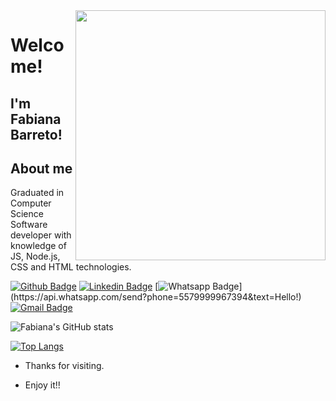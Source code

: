 <img align="right" width="400" height="400" src="https://user-images.githubusercontent.com/39680930/97121174-0ca9f780-16fb-11eb-84c2-7ff83ed533b4.png">
 
# Welcome!
 
## I'm Fabiana Barreto!

## About me 
 
Graduated in Computer Science
Software developer with knowledge of JS, Node.js, CSS and HTML technologies.

[![Github Badge](https://img.shields.io/badge/-Github-000?style=flat-square&logo=Github&logoColor=white&link=https://github.com/fabifelicia)](https://github.com/fabifelicia)
[![Linkedin Badge](https://img.shields.io/badge/-LinkedIn-blue?style=flat-square&logo=Linkedin&logoColor=white&link=www.linkedin.com/in/fabiana-barreto2)](www.linkedin.com/in/fabiana-barreto2)
[![Whatsapp Badge](https://img.shields.io/badge/-Whatsapp-4CA143?style=flat-square&labelColor=4CA143&logo=whatsapp&logoColor=white&link=https://api.whatsapp.com/send?phone=5579999967394&text=Hello!)](https://api.whatsapp.com/send?phone=5579999967394&text=Hello!)
[![Gmail Badge](https://img.shields.io/badge/-Gmail-c14438?style=flat-square&logo=Gmail&logoColor=white&link=mailto:fabianabarretomenezes@gmail.com)](mailto:fabianabarretomenezes@gmail.com)
 
![Fabiana's GitHub stats](https://github-readme-stats.vercel.app/api?username=fabifelicia&show_icons=true&theme=default)

[![Top Langs](https://github-readme-stats.vercel.app/api/top-langs/?username=fabifelicia&layout=compact&theme=default)](https://github.com/fabifelicia/github-readme-stats)


- Thanks for visiting.  
 
- Enjoy it!! 
